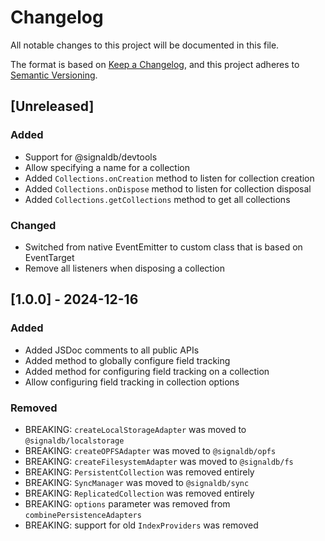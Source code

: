 # Changelog

All notable changes to this project will be documented in this file.

The format is based on [Keep a Changelog](https://keepachangelog.com/en/1.1.0/),
and this project adheres to [Semantic Versioning](https://semver.org/spec/v2.0.0.html).

## [Unreleased]

### Added

* Support for @signaldb/devtools
* Allow specifying a name for a collection
* Added `Collections.onCreation` method to listen for collection creation
* Added `Collections.onDispose` method to listen for collection disposal
* Added `Collections.getCollections` method to get all collections

### Changed
* Switched from native EventEmitter to custom class that is based on EventTarget
* Remove all listeners when disposing a collection

## [1.0.0] - 2024-12-16

### Added

* Added JSDoc comments to all public APIs
* Added method to globally configure field tracking
* Added method for configuring field tracking on a collection
* Allow configuring field tracking in collection options

### Removed

* BREAKING: `createLocalStorageAdapter` was moved to `@signaldb/localstorage`
* BREAKING: `createOPFSAdapter` was moved to `@signaldb/opfs`
* BREAKING: `createFilesystemAdapter` was moved to `@signaldb/fs`
* BREAKING: `PersistentCollection` was removed entirely
* BREAKING: `SyncManager` was moved to `@signaldb/sync`
* BREAKING: `ReplicatedCollection` was removed entirely
* BREAKING: `options` parameter was removed from `combinePersistenceAdapters`
* BREAKING: support for old `IndexProviders` was removed
